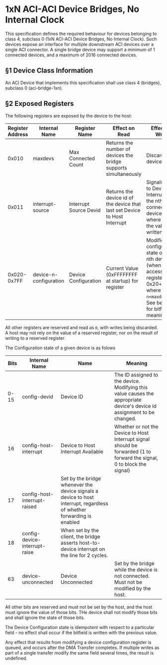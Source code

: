 # 1xN ACI-ACI Device Bridges, No Internal Clock

This specification defines the required behaviour for devices belonging to class 4, subclass 0 (1xN ACI-ACI Device Bridges, No Internal Clock). 
Such devices expose an interface for multiple downstream ACI devices over a single ACI connector. A single bridge device may support a minimum of 1 connected devices, and a maximum of 2016 connected devices. 

## §1 Device Class Information

An ACI Device that implements this specification shall use class 4 (bridges), subclass 0 (aci-bridge-1xn). 

## §2 Exposed Registers

The following registers are exposed by the device to the host:


| Register Address | Internal Name | Register Name | Effect on Read | Effect on Write |
|-|-|-|-|-|
| 0x010 | maxdevs | Max Connected Count | Returns the number of devices the bridge supports simultaneously | Discarded by device |
| 0x011 | interrupt-source | Interrupt Source Devid | Returns the device id of the device that last set Device to Host Interrupt | Signals Host to Device Interrupt on the nth connected device, where n is the value written |
| 0x020-0x7FF | device-n-configuration | Device Configuration | Current Value (0xFFFFFFFF at startup) for register | Modifies the configuration state of the nth device (when accessing register 0x20+n), where `n<maxdevs`. See below for bitfield meaning|

All other registers are reserved and read as `0`, with writes being discarded. A host may not rely on the value of a reserved register, nor on the result of writing to a reserved register.

The Configuration state of a given device is as folows

| Bits | Internal Name | Name | Meaning |
|-|-|-|-|
| 0-15 | config-devid  | Device ID | The ID assigned to the device. Modifying this value causes the appropriate device's device id assignment to be changed. |
| 16   | config-host-interrupt | Device to Host Interrupt Available | Whether or not the Device to Host Interrupt signal should be forwarded (1 to forward the signal, 0 to block the signal)
| 17   | config-host-interrupt-raised | Set by the bridge whenever the device signals a device to host interrupt, regardless of whether forwarding is enabled |
| 18   | config-device-interrupt-raise | When set by the client, the bridge asserts host-to-device interrupt on the line for 2 cycles. |
| 63   | device-unconnected | Device Unconnected | Set by the bridge while the device is not connected. Must not be modified by the host. | 

All other bits are reserved and must not be set by the host, and the host must ignore the value of those bits. THe device shall not modify those bits and shall ignore the state of those bits. 

The Device Configuration state is idempotent with respect to a particular field - no effect shall occur if the bitfield is written with the previous value. 

Any effect that results from modifying a device configuration register is queued, and occurs after the DMA Transfer completes. If multiple writes as part of a single transfer modify the same field several times, the result is undefined. 
